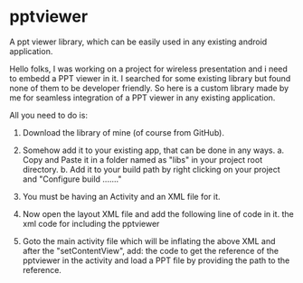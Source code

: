 pptviewer
=========

A ppt viewer library, which can be easily used in any existing android application.

Hello folks,
I was working on a project for wireless presentation and i need to embedd a PPT viewer in it.
I searched for some existing library but found none of them to be developer friendly.
So here is a custom library made by me for seamless integration of a PPT viewer in any existing application.

All you need to do is:

1. Download the library of mine (of course from GitHub).

2. Somehow add it to your existing app, that can be done in any ways.
      a. Copy and Paste it in a folder named as "libs" in your project root directory.
      b. Add it to your build path by right clicking on your project and "Configure build ......."

3. You must be having an Activity and an XML file for it.

4. Now open the layout XML file and add the following line of code in it.
      the xml code for including the pptviewer

5. Goto the main activity file which will be inflating the above XML and after the "setContentView", add:
      the code to get the reference of the pptviewer in the activity
      and load a PPT file by providing the path to the reference.
